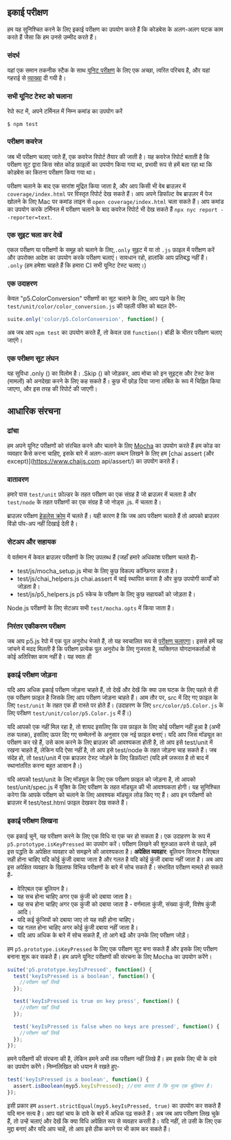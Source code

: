 ## इकाई परीक्षण

हम यह सुनिश्चित करने के लिए इकाई परीक्षण का उपयोग करते हैं कि कोडबेस के अलग-अलग घटक काम करते हैं जैसा कि हम उनसे उम्मीद करते हैं।

### संदर्भ

यहां एक समान तकनीक स्टैक के साथ [यूनिट परीक्षण](https://codeburst.io/javascript-unit-testing-using-mocha-and-chai-1d97d9f18e71) के लिए एक अच्छा, त्वरित परिचय है, और यहां गहराई से [व्याख्या](https://blog.logrocket.com/a-quick-and-complete-guide-to-mocha-testing-d0e0ea09f09d) दी गयी है।


### सभी यूनिट टेस्ट को चलाना
रेपो रूट में, अपने टर्मिनल में निम्न कमांड का उपयोग करें
```shell
$ npm test
```

### परीक्षण कवरेज
जब भी परीक्षण चलाए जाते हैं, एक कवरेज रिपोर्ट तैयार की जाती है। यह कवरेज रिपोर्ट बताती है कि परीक्षण सूट द्वारा किस स्रोत कोड फ़ाइलों का उपयोग किया गया था, प्रभावी रूप से हमें बता रहा था कि कोडबेस का कितना परीक्षण किया गया था।

परीक्षण चलाने के बाद एक सारांश मुद्रित किया जाता है, और आप किसी भी वेब ब्राउज़र में ```coverage/index.html``` पर विस्तृत रिपोर्ट देख सकते हैं। आप अपने डिफॉल्ट वेब ब्राउज़र में पेज खोलने के लिए Mac पर कमांड लाइन से `open coverage/index.html` चला सकते हैं। आप कमांड का उपयोग करके टर्मिनल में परीक्षण चलाने के बाद कवरेज रिपोर्ट भी देख सकते हैं ```npx nyc report --reporter=text```.

### एक सुइट चला कर देखें

एकल परीक्षण या परीक्षणों के समूह को चलाने के लिए,```.only``` सुइट में या तो `.js` फ़ाइल में परीक्षण करें और उपरोक्त आदेश का उपयोग करके परीक्षण चलाएं। सावधान रहो, हालांकि आप प्रतिबद्ध नहीं हैं। ```.only``` (हम हमेशा चाहते हैं कि हमारा CI सभी यूनिट टेस्ट चलाए।)

### एक उदाहरण

केवल "p5.ColorConversion" परीक्षणों का सूट चलाने के लिए, आप पढ़ने के लिए ```test/unit/color/color_conversion.js``` की पहली पंक्ति को बदल देंगे-
```js
suite.only('color/p5.ColorConversion', function() {
```

अब जब आप ```npm test``` का उपयोग करते हैं, तो केवल उस ```function()``` बॉडी के भीतर परीक्षण चलाए जाएंगे।

### एक परीक्षण सूट लंघन
यह सुविधा .only () का विलोम है। .Skip () को जोड़कर, आप मोचा को इन सुइट्स और टेस्ट केस (मामलों) को अनदेखा करने के लिए कह सकते हैं। कुछ भी छोड़ दिया जाना लंबित के रूप में चिह्नित किया जाएगा, और इस तरह की रिपोर्ट की जाएगी।


## आधारिक संरचना
### ढांचा

हम अपने यूनिट परीक्षणों को संरचित करने और चलाने के लिए [Mocha](https://mochajs.org/) का उपयोग करते हैं हम कोड का व्यवहार कैसे करना चाहिए, इसके बारे में अलग-अलग कथन लिखने के लिए हम [chai assert (और except)](https://www.chaijs.com api/assert/) का उपयोग करते हैं।

### वातावरण

हमारे पास ```test/unit``` फ़ोल्डर के तहत परीक्षण का एक संग्रह है जो ब्राउज़र में चलता है और ```test/node``` के तहत परीक्षणों का एक संग्रह है जो नोड्स .js. में चलता है।

ब्राउज़र परीक्षण [हेडलेस क्रोम](https://developers.google.com/web/updates/2017/06/headless-karma-mocha-chai) में चलते हैं। यही कारण है कि जब आप परीक्षण चलाते हैं तो आपको ब्राउज़र विंडो पॉप-अप नहीं दिखाई देती है।

### सेटअप और सहायक
ये वर्तमान में केवल ब्राउज़र परीक्षणों के लिए उपलब्ध हैं (जहाँ हमारे अधिकांश परीक्षण चलते हैं)-

+ test/js/mocha_setup.js मोचा के लिए कुछ विकल्प कॉन्फ़िगर करता है।
+ test/js/chai_helpers.js chai.assert में चाई स्थापित करता है और कुछ उपयोगी कार्यों को जोड़ता है।
+ test/js/p5_helpers.js p5 स्केच के परीक्षण के लिए कुछ सहायकों को जोड़ता है।

Node.js परीक्षणों के लिए सेटअप सभी ```test/mocha.opts``` में किया जाता है।


### निरंतर एकीकरण परीक्षण
जब आप p5.js रेपो में एक पुल अनुरोध भेजते हैं, तो यह स्वचालित रूप से [परीक्षण चलाएगा](https://github.com/processing/p5.js/actions)। इससे हमें यह जांचने में मदद मिलती है कि परीक्षण प्रत्येक पुल अनुरोध के लिए गुजरता है, व्यक्तिगत योगदानकर्ताओं से कोई अतिरिक्त काम नहीं है। यह स्वतः ही 

### इकाई परीक्षण जोड़ना
यदि आप अधिक इकाई परीक्षण जोड़ना चाहते हैं, तो देखें और देखें कि क्या उस घटक के लिए पहले से ही एक परीक्षण फ़ाइल है जिसके लिए आप परीक्षण जोड़ना चाहते हैं। आम तौर पर, src में दिए गए फ़ाइल के लिए ```test/unit``` के तहत एक ही रास्ते पर होते हैं। (उदाहरण के लिए ```src/color/p5.Color.js``` के लिए परीक्षण ```test/unit/color/p5.Color.js```
में हैं।)

यदि आपको एक नहीं मिल रहा है, तो शायद इसलिए कि उस फ़ाइल के लिए कोई परीक्षण नहीं हुआ है (अभी तक पलक), इसलिए ऊपर दिए गए सम्मेलनों के अनुसार एक नई फ़ाइल बनाएं। यदि आप जिस मॉड्यूल का परीक्षण कर रहे हैं, उसे काम करने के लिए ब्राउज़र की आवश्यकता होती है, तो आप इसे  test/unit में रखना चाहते हैं, लेकिन यदि ऐसा नहीं है, तो आप इसे test/node के तहत जोड़ना चाह सकते हैं। जब संदेह हो, तो test/unit में एक ब्राउज़र टेस्ट जोड़ने के लिए डिफ़ॉल्ट! (यदि हमें ज़रूरत है तो बाद में स्थानांतरित करना बहुत आसान है।)

यदि आपको test/unit के लिए मॉड्यूल के लिए एक परीक्षण फ़ाइल को जोड़ना है, तो आपको test/unit/spec.js में युक्ति के लिए परीक्षण के तहत मॉड्यूल की भी आवश्यकता होगी। यह सुनिश्चित करेगा कि आपके परीक्षण को चलाने के लिए आवश्यक मॉड्यूल लोड किए गए हैं। आप इन परीक्षणों को ब्राउज़र में test/test.html फ़ाइल देखकर देख सकते हैं।

### इकाई परीक्षण लिखना

एक इकाई चुनें, यह परीक्षण करने के लिए एक विधि या एक चर हो सकता है। एक उदाहरण के रूप में ```p5.prototype.isKeyPressed``` का उपयोग करें। परीक्षण लिखने की शुरुआत करने से पहले, हमें इस पद्धति के अपेक्षित व्यवहार को समझने की आवश्यकता है। **अपेक्षित व्यवहार**: बूलियन सिस्टम वैरिएबल सही होना चाहिए यदि कोई कुंजी दबाया जाता है और गलत है यदि कोई कुंजी दबाया नहीं जाता है। अब आप इस अपेक्षित व्यवहार के खिलाफ विभिन्न परीक्षणों के बारे में सोच सकते हैं। संभावित परीक्षण मामले हो सकते हैं-

+ वेरिएबल एक बूलियन है।
+ यह सच होना चाहिए अगर एक कुंजी को दबाया जाता है।
+ यह सच होना चाहिए अगर एक कुंजी को दबाया जाता है - वर्णमाला कुंजी, संख्या कुंजी, विशेष कुंजी आदि।
+ यदि कई कुंजियों को दबाया जाए तो यह सही होना चाहिए।
+ यह गलत होना चाहिए अगर कोई कुंजी दबाया नहीं जाता है।
+ यदि आप अधिक के बारे में सोच सकते हैं, तो आगे बढ़ें और उनके लिए परीक्षण जोड़ें।

हम ```p5.prototype.isKeyPressed``` के लिए एक परीक्षण सूट बना सकते हैं और इसके लिए परीक्षण बनाना शुरू कर सकते हैं। हम अपने यूनिट परीक्षणों की संरचना के लिए Mocha का उपयोग करेंगे।

```js
suite('p5.prototype.keyIsPressed', function() {
  test('keyIsPressed is a boolean', function() {
    //परीक्षण यहाँ लिखें
  });

  test('keyIsPressed is true on key press', function() {
    //परीक्षण यहाँ लिखें
  });

  test('keyIsPressed is false when no keys are pressed', function() {
    //परीक्षण यहाँ लिखें
  });
});
```

हमने परीक्षणों की संरचना की है, लेकिन हमने अभी तक परीक्षण नहीं लिखे हैं। हम इसके लिए ची के दावे का उपयोग करेंगे। निम्नलिखित को धयान मे रखते हुए-

```js
test('keyIsPressed is a boolean', function() {
  assert.isBoolean(myp5.keyIsPressed); //दावा करता है कि मूल्य एक बूलियन है।
});
```

इसी प्रकार हम ```assert.strictEqual(myp5.keyIsPressed, true)``` का उपयोग कर सकते हैं यदि मान सत्य है। आप यहां चाय के दावे के बारे में अधिक पढ़ सकते हैं। अब जब आप परीक्षण लिख चुके हैं, तो उन्हें चलाएं और देखें कि क्या विधि अपेक्षित रूप से व्यवहार करती है। यदि नहीं, तो उसी के लिए एक मुद्दा बनाएं और यदि आप चाहें, तो आप इसे ठीक करने पर भी काम कर सकते हैं।
